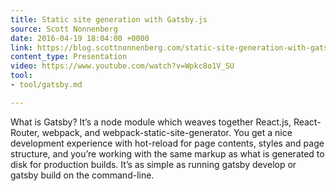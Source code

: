 ```yaml
---
title: Static site generation with Gatsby.js
source: Scott Nonnenberg
date: 2016-04-19 18:04:00 +0000
link: https://blog.scottnonnenberg.com/static-site-generation-with-gatsby-js/
content_type: Presentation
video: https://www.youtube.com/watch?v=Wpkc8o1V_SU
tool:
- tool/gatsby.md

---
```

What is Gatsby? It’s a node module which weaves together React.js, React-Router, webpack, and webpack-static-site-generator. You get a nice development experience with hot-reload for page contents, styles and page structure, and you’re working with the same markup as what is generated to disk for production builds. It’s as simple as running gatsby develop or gatsby build on the command-line.





